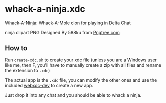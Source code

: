 # whack-a-ninja.xdc

Whack-A-Ninja: Whack-A-Mole clon for playing in Delta Chat

ninja clipart PNG Designed By 588ku from <a href="https://pngtree.com"> Pngtree.com</a>

## How to

Run `create-xdc.sh` to create your xdc file (unless you are a Windows user like me, then F, you'll have to manually create a zip with all files and rename the extension to `.xdc`)

The actual app is the `.xdc` file, you can modify the other ones and use the included [webxdc-dev](https://github.com/deltachat/webxdc-dev) to create a new app.

Just drop it into any chat and you should be able to whack a ninja.
